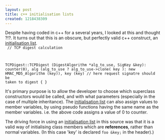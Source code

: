 ```yaml
--- 
layout: post
title: c++ initialisation lists
created: 1218438309
---
```

Despite having coded in c++ for a several years, I looked at this and thought ?!?.  It turns out that this is an obscure, but perfectly valid c++ construct, an <a href="http://www.cprogramming.com/tutorial/initialization-lists-c++.html">initialisation list</a>.  
<code type="c">
// TCP digest calculation

TCPDigest::TCPDigest (DigestAlgorithm *alg_to_use, SigKey &key):
        counter(0),
        alg (alg_to_use ? alg_to_use->clone( key ):
                          new HMAC_MD5_Algorithm (key)),
        key (key)
        // here request signatre should be taken to digest
{
}
</code>

It's primary purpose is to allow the developer to choose which superclass constructors would be called, and with what parameters (especially in the case of multiple inheritance).  The <a href="http://www.cprogramming.com/tutorial/initialization-lists-c++.html">initialisation list</a> can also assign values to member variables, by using pseudo functions having the same name as the member variables.  i.e. the above code assigns a value of 0 to counter.

The driving force in using an <a href="http://www.cprogramming.com/tutorial/initialization-lists-c++.html">initialisation list</a> in this source was that it is a valid way of initialising class members which are <b>references</b>, rather than normal variables.  (In this case 'key' is declared <code>foo &key;</code> in the header).)

